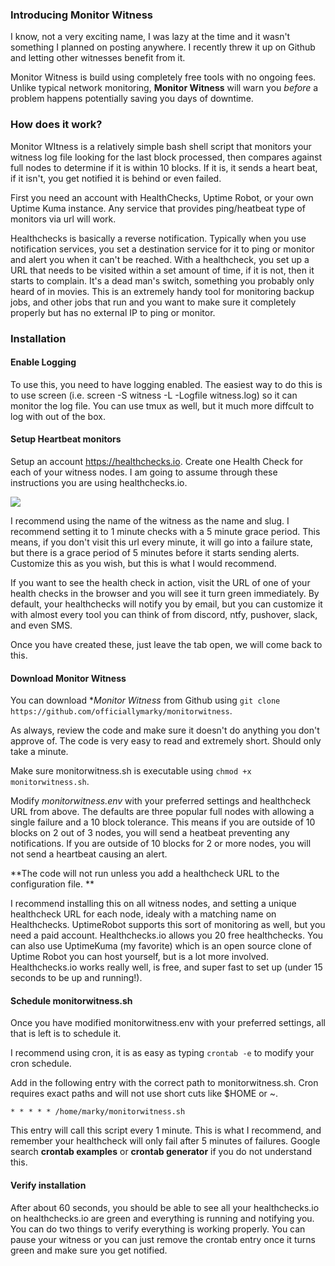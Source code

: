 ### Introducing Monitor Witness

I know, not a very exciting name, I was lazy at the time and it wasn't something I planned on posting anywhere.  I recently threw it up on Github and letting other witnesses benefit from it.

Monitor Witness is build using completely free tools with no ongoing fees.  Unlike typical network monitoring, **Monitor Witness** will warn you *before* a problem happens potentially saving you days of downtime.

### How does it work?

Monitor WItness is a relatively simple bash shell script that monitors your witness log file looking for the last block processed, then compares against full nodes to determine if it is within 10 blocks.  If it is, it sends a heart beat, if it isn't, you get notified it is behind or even failed. 

First you need an account with HealthChecks, Uptime Robot, or your own Uptime Kuma instance.  Any service that provides ping/heatbeat type of monitors via url will work.

Healthchecks is basically a reverse notification.  Typically when you use notification services, you set a destination service for it to ping or monitor and alert you when it can't be reached.  With a healthcheck, you set up a URL that needs to be visited within a set amount of time, if it is not, then it starts to complain.  It's a dead man's switch, something you probably only heard of in movies.  This is an extremely handy tool for monitoring backup jobs, and other jobs that run and you want to make sure it completely properly but has no external IP to ping or monitor.

### Installation

#### Enable Logging

To use this, you need to have logging enabled.  The easiest way to do this is to use screen (i.e. screen -S witness -L -Logfile witness.log) so it can monitor the log file.   You can use tmux as well, but it much more diffcult to log with out of the box.

#### Setup Heartbeat monitors

Setup an account https://healthchecks.io.  Create one Health Check for each of your witness nodes.  I am going to assume through these instructions you are using healthchecks.io. 

![](https://i.imgur.com/qCRPufL.png)

I recommend using the name of the witness as the name and slug.   I recommend setting it to 1 minute checks with a 5 minute grace period.  This means, if you don't visit this url every minute, it will go into a failure state, but there is a grace period of 5 minutes before it starts sending alerts.  Customize this as you wish, but this is what I would recommend.

If you want to see the health check in action, visit the URL of one of your health checks in the browser and you will see it turn green immediately.  By default, your healthchecks will notify you by email, but you can customize it with almost every tool you can think of from discord, ntfy, pushover, slack, and even SMS.

Once you have created these, just leave the tab open, we will come back to this.  

#### Download Monitor Witness

You can download **Monitor Witness* from Github using `git clone  https://github.com/officiallymarky/monitorwitness`.

As always, review the code and make sure it doesn't do anything you don't approve of.  The code is very easy to read and extremely short.  Should only take a minute.

Make sure monitorwitness.sh is executable using `chmod +x monitorwitness.sh`.

Modify *monitorwitness.env* with your preferred settings and healthcheck URL from above.  The defaults are three popular full nodes with allowing a single failure and a 10 block tolerance.  This means if you are outside of 10 blocks on 2 out of 3 nodes, you will send a heatbeat preventing any notifications.  If you are outside of 10 blocks for 2 or more nodes, you will not send a heartbeat causing an alert.  

**The code will not run unless you add a healthcheck URL to the configuration file. **

I recommend installing this on all witness nodes, and setting a unique healthcheck URL for each node, idealy with a matching name on Healthchecks.  UptimeRobot supports this sort of monitoring as well, but you need a paid account.   Healthchecks.io allows you 20 free healthchecks.  You can also use UptimeKuma (my favorite) which is an open source clone of Uptime Robot you can host yourself, but is a lot more involved.  Healthchecks.io works really well, is free, and super fast to set up (under 15 seconds to be up and running!).

#### Schedule monitorwitness.sh

Once you have modified monitorwitness.env with your preferred settings, all that is left is to schedule it.

I recommend using cron, it is as easy as typing `crontab -e` to modify your cron schedule.

Add in the following entry with the correct path to monitorwitness.sh.  Cron requires exact paths and will not use short cuts like $HOME or ~.

`* * * * * /home/marky/monitorwitness.sh`

This entry will call this script every 1 minute.  This is what I recommend, and remember your healthcheck will only fail after 5 minutes of failures.   Google search **crontab examples** or **crontab generator** if you do not understand this.

#### Verify installation

After about 60 seconds, you should be able to see all your healthchecks.io on healthchecks.io are green and everything is running and notifying you.   You can do two things to verify everything is working properly.  You can pause your witness or you can just remove the crontab entry once it turns green and make sure you get notified.
